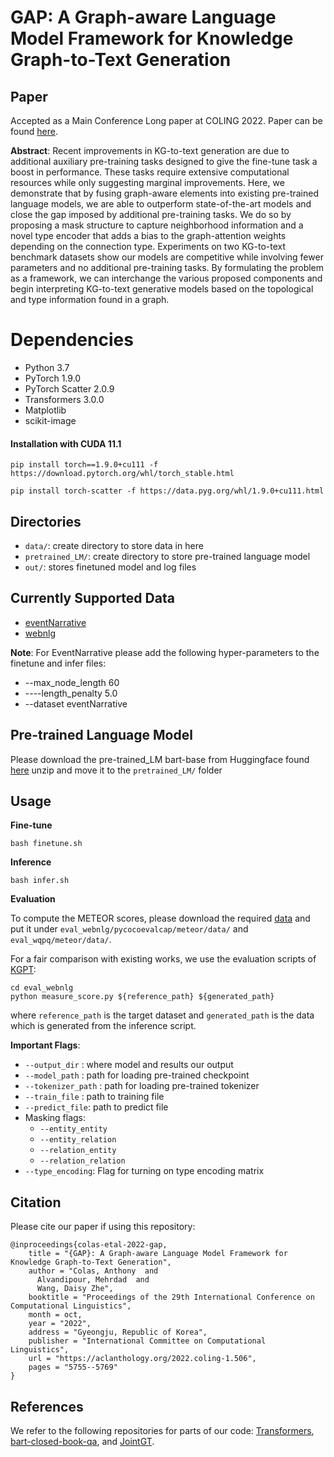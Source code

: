 # GAP: A Graph-aware Language Model Framework for Knowledge Graph-to-Text Generation

## Paper
Accepted as a Main Conference Long paper at COLING 2022. Paper can be found [here](https://aclanthology.org/2022.coling-1.506.pdf).

**Abstract**: Recent improvements in KG-to-text generation are due to additional auxiliary pre-training tasks designed to give the fine-tune task a boost in performance. These tasks require extensive computational resources while only suggesting marginal improvements. Here, we demonstrate that by fusing graph-aware elements into existing pre-trained language models, we are able to outperform state-of-the-art models and close the gap imposed by additional pre-training tasks. We do so by proposing a mask structure to capture neighborhood information and a novel type encoder that adds a bias to the graph-attention weights depending on the connection type. Experiments on two KG-to-text benchmark datasets show our models are competitive while involving fewer parameters and no additional pre-training tasks. By formulating the problem as a framework, we can interchange the various proposed components and begin interpreting KG-to-text generative models based on the topological and type information found in a graph. 

# Dependencies
* Python 3.7
* PyTorch 1.9.0
* PyTorch Scatter 2.0.9 
* Transformers 3.0.0
* Matplotlib
* scikit-image

#### Installation with CUDA 11.1
`pip install torch==1.9.0+cu111 -f https://download.pytorch.org/whl/torch_stable.html`

`pip install torch-scatter -f https://data.pyg.org/whl/1.9.0+cu111.html`

## Directories
- `data/`: create directory to store data in here
- `pretrained_LM/`: create directory to store pre-trained language model
- `out/`: stores finetuned model and log files

## Currently Supported Data
- [eventNarrative](https://www.kaggle.com/acolas1/eventnarration)
- [webnlg](https://drive.google.com/drive/folders/1Jx3Cz7t0hiNdtlBWUdPjhtLwPOH3LtzC?usp=share_link)

**Note**: For EventNarrative please add the following hyper-parameters to the finetune and infer files:
* --max_node_length 60
* ----length_penalty 5.0
* --dataset eventNarrative

## Pre-trained Language Model
Please download the pre-trained_LM bart-base from Huggingface found [here](https://huggingface.co/facebook/bart-base) unzip and move it to the `pretrained_LM/` folder

## Usage
**Fine-tune**

```shell
bash finetune.sh
```

**Inference**

```shell
bash infer.sh
```

**Evaluation**

To compute the METEOR scores, please download the required [data](https://github.com/xinyadu/nqg/blob/master/qgevalcap/meteor/data/paraphrase-en.gz) and put it under `eval_webnlg/pycocoevalcap/meteor/data/` and `eval_wqpq/meteor/data/`.

For a fair comparison with existing works, we use the evaluation scripts of [KGPT](https://github.com/wenhuchen/KGPT): 

```shell
cd eval_webnlg
python measure_score.py ${reference_path} ${generated_path}
```

where `reference_path` is the target dataset and `generated_path` is the data which is generated from the inference script.

**Important Flags**:
  * `--output_dir` : where model and results our output
  * `--model_path` : path for loading pre-trained checkpoint
  * `--tokenizer_path` : path for loading pre-trained tokenizer
  * `--train_file` : path to training file
  * `--predict_file`: path to predict file
  * Masking flags: 
    * `--entity_entity`
    * `--entity_relation`
    * `--relation_entity`
    * `--relation_relation`
  * `--type_encoding`: Flag for turning on type encoding matrix
  
## Citation
Please cite our paper if using this repository:
```
@inproceedings{colas-etal-2022-gap,
    title = "{GAP}: A Graph-aware Language Model Framework for Knowledge Graph-to-Text Generation",
    author = "Colas, Anthony  and
      Alvandipour, Mehrdad  and
      Wang, Daisy Zhe",
    booktitle = "Proceedings of the 29th International Conference on Computational Linguistics",
    month = oct,
    year = "2022",
    address = "Gyeongju, Republic of Korea",
    publisher = "International Committee on Computational Linguistics",
    url = "https://aclanthology.org/2022.coling-1.506",
    pages = "5755--5769"
}
```

## References
We refer to the following repositories for parts of our code:
[Transformers](https://github.com/huggingface/transformers), [bart-closed-book-qa](https://github.com/shmsw25/bart-closed-book-qa), and [JointGT](https://github.com/thu-coai/JointGT). 

